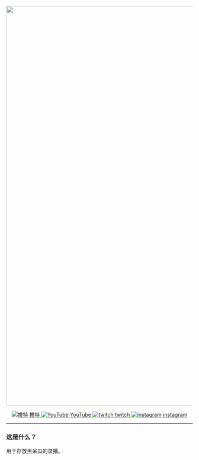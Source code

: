 <p align="center">
    <img src="https://jsd.cdn.zzko.cn/gh/soulmatelh/freeFQ@main/%E9%BB%91%E5%91%86%E7%93%9C.jpg" alt="雪宝" width=1080/>
</p>
<p align="center">
  <a href="https://twitter.com/hitome_hooo"><img src="https://github.yuki.ren/https://github.com/soulmatelh/freeFQ/blob/main/Twitter.ico" 
  alt="推特"> 推特 <a href="https://www.youtube.com/channel/UCW-54qFSvFWHpiTyEtM2H6Q"><img src="https://github.yuki.ren/https://github.com/soulmatelh/freeFQ/blob/main/Youtube.ico" alt="YouTube"> YouTube <a href="https://www.twitch.tv/hitome_chan"><img src="https://github.yuki.ren/https://github.com/soulmatelh/freeFQ/blob/main/Twitch.ico" alt="twitch"> twitch  <a href="https://www.instagram.com/hitome_hooo/"><img src="https://github.yuki.ren/https://github.com/soulmatelh/freeFQ/blob/main/Instagram.ico" alt="instagram"> instagram </a>
  </a>
</p>

---

### 这是什么？

用于存放黑呆瓜的录播。
